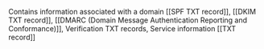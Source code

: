 Contains information associated with a domain
[[SPF TXT record]], [[DKIM TXT record]], [[DMARC (Domain Message Authentication Reporting and Conformance)]], Verification TXT records, Service information
[[TXT record]]